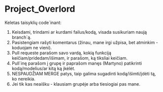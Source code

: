 # Project_Overlord

Keletas taisyklių code`inant:

1. Keisdami, trindami ar kurdami failus/kodą, visada susikuriam naują branch`ą.
2. Pasistengiam rašyti komentarus (žinau, mane irgi užpisa, bet atminkim - koduojam ne vieni).
3. Pull requeste parašom savo vardą, kokią funkciją keičiam/pridedam/išimam, ir parašom, ką tiksliai keičiam.
4. Pull`inę parašom į grupę ir paprašom manęs (Martyno) patikrinti kodą/modelius/ar kitą ką įkėlėt.
5. NESPAUDŽIAM MERGE patys, taip galima sugadinti kodą/išimti/įdėti tą, ko nereikia.
6. Jei tik kas neaišku - klausiam grupėje arba tiesiogiai pas mane.
